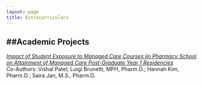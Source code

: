 ```yaml
---
layout: page
title: Extracurriculars
---
```


##Academic Projects
---
[*Impact of Student Exposure to Managed Care Courses iin Pharmacy School on Attainment of Managed Care Post-Graduate Year 1 Residencies*](../../files/Impact_of_Student_Exposure_to_Managed_Care_Courses_in_Pharmacy_School_on_Attainment_of_Managed_Care_Post-Graduate_Year_1_Residencies.pptx)
<br>Co-Authors: Vishal Patel; Luigi Brunetti, MPH, Pharm.D.; Hannah Kim, Pharm.D.; Saira Jan, M.S., Pharm.D.